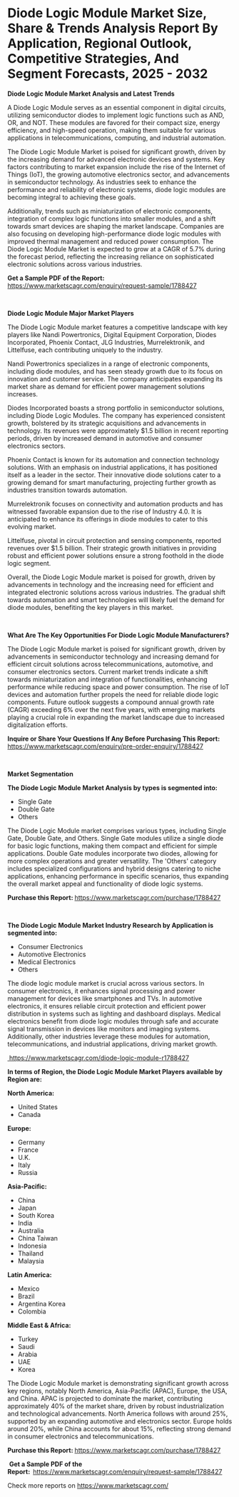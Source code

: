 <p><h1>Diode Logic Module Market Size, Share & Trends Analysis Report By Application, Regional Outlook, Competitive Strategies, And Segment Forecasts, 2025 - 2032</h1></p><p><strong>Diode Logic Module Market Analysis and Latest Trends</strong></p>
<p><p>A Diode Logic Module serves as an essential component in digital circuits, utilizing semiconductor diodes to implement logic functions such as AND, OR, and NOT. These modules are favored for their compact size, energy efficiency, and high-speed operation, making them suitable for various applications in telecommunications, computing, and industrial automation.</p><p>The Diode Logic Module Market is poised for significant growth, driven by the increasing demand for advanced electronic devices and systems. Key factors contributing to market expansion include the rise of the Internet of Things (IoT), the growing automotive electronics sector, and advancements in semiconductor technology. As industries seek to enhance the performance and reliability of electronic systems, diode logic modules are becoming integral to achieving these goals.</p><p>Additionally, trends such as miniaturization of electronic components, integration of complex logic functions into smaller modules, and a shift towards smart devices are shaping the market landscape. Companies are also focusing on developing high-performance diode logic modules with improved thermal management and reduced power consumption. The Diode Logic Module Market is expected to grow at a CAGR of 5.7% during the forecast period, reflecting the increasing reliance on sophisticated electronic solutions across various industries.</p></p>
<p><strong>Get a Sample PDF of the Report:&nbsp;</strong> <a href="https://www.marketscagr.com/enquiry/request-sample/1788427?utm_campaign=2942&utm_medium=2&utm_source=Github&utm_content=ia&utm_term=06042025&utm_id=diode-logic-module">https://www.marketscagr.com/enquiry/request-sample/1788427</a></p>
<p>&nbsp;</p>
<p><strong>Diode Logic Module Major Market Players</strong></p>
<p><p>The Diode Logic Module market features a competitive landscape with key players like Nandi Powertronics, Digital Equipment Corporation, Diodes Incorporated, Phoenix Contact, JLG Industries, Murrelektronik, and Littelfuse, each contributing uniquely to the industry. </p><p>Nandi Powertronics specializes in a range of electronic components, including diode modules, and has seen steady growth due to its focus on innovation and customer service. The company anticipates expanding its market share as demand for efficient power management solutions increases.</p><p>Diodes Incorporated boasts a strong portfolio in semiconductor solutions, including Diode Logic Modules. The company has experienced consistent growth, bolstered by its strategic acquisitions and advancements in technology. Its revenues were approximately $1.5 billion in recent reporting periods, driven by increased demand in automotive and consumer electronics sectors.</p><p>Phoenix Contact is known for its automation and connection technology solutions. With an emphasis on industrial applications, it has positioned itself as a leader in the sector. Their innovative diode solutions cater to a growing demand for smart manufacturing, projecting further growth as industries transition towards automation.</p><p>Murrelektronik focuses on connectivity and automation products and has witnessed favorable expansion due to the rise of Industry 4.0. It is anticipated to enhance its offerings in diode modules to cater to this evolving market.</p><p>Littelfuse, pivotal in circuit protection and sensing components, reported revenues over $1.5 billion. Their strategic growth initiatives in providing robust and efficient power solutions ensure a strong foothold in the diode logic segment.</p><p>Overall, the Diode Logic Module market is poised for growth, driven by advancements in technology and the increasing need for efficient and integrated electronic solutions across various industries. The gradual shift towards automation and smart technologies will likely fuel the demand for diode modules, benefiting the key players in this market.</p></p>
<p>&nbsp;</p>
<p><strong>What Are The Key Opportunities For Diode Logic Module Manufacturers?</strong></p>
<p><p>The Diode Logic Module market is poised for significant growth, driven by advancements in semiconductor technology and increasing demand for efficient circuit solutions across telecommunications, automotive, and consumer electronics sectors. Current market trends indicate a shift towards miniaturization and integration of functionalities, enhancing performance while reducing space and power consumption. The rise of IoT devices and automation further propels the need for reliable diode logic components. Future outlook suggests a compound annual growth rate (CAGR) exceeding 6% over the next five years, with emerging markets playing a crucial role in expanding the market landscape due to increased digitalization efforts.</p></p>
<p><strong>Inquire or Share Your Questions If Any Before Purchasing This Report:</strong> <a href="https://www.marketscagr.com/enquiry/pre-order-enquiry/1788427?utm_campaign=2942&utm_medium=2&utm_source=Github&utm_content=ia&utm_term=06042025&utm_id=diode-logic-module">https://www.marketscagr.com/enquiry/pre-order-enquiry/1788427</a></p>
<p>&nbsp;</p>
<p><strong>Market Segmentation</strong></p>
<p><strong>The Diode Logic Module Market Analysis by types is segmented into:</strong></p>
<p><ul><li>Single Gate</li><li>Double Gate</li><li>Others</li></ul></p>
<p><p>The Diode Logic Module market comprises various types, including Single Gate, Double Gate, and Others. Single Gate modules utilize a single diode for basic logic functions, making them compact and efficient for simple applications. Double Gate modules incorporate two diodes, allowing for more complex operations and greater versatility. The 'Others' category includes specialized configurations and hybrid designs catering to niche applications, enhancing performance in specific scenarios, thus expanding the overall market appeal and functionality of diode logic systems.</p></p>
<p><strong>Purchase this Report:&nbsp;</strong><a href="https://www.marketscagr.com/purchase/1788427?utm_campaign=2942&utm_medium=2&utm_source=Github&utm_content=ia&utm_term=06042025&utm_id=diode-logic-module">https://www.marketscagr.com/purchase/1788427</a></p>
<p>&nbsp;</p>
<p><strong>The Diode Logic Module Market Industry Research by Application is segmented into:</strong></p>
<p><ul><li>Consumer Electronics</li><li>Automotive Electronics</li><li>Medical Electronics</li><li>Others</li></ul></p>
<p><p>The diode logic module market is crucial across various sectors. In consumer electronics, it enhances signal processing and power management for devices like smartphones and TVs. In automotive electronics, it ensures reliable circuit protection and efficient power distribution in systems such as lighting and dashboard displays. Medical electronics benefit from diode logic modules through safe and accurate signal transmission in devices like monitors and imaging systems. Additionally, other industries leverage these modules for automation, telecommunications, and industrial applications, driving market growth.</p></p>
<p><a href="https://www.marketscagr.com/diode-logic-module-r1788427?utm_campaign=2942&utm_medium=2&utm_source=Github&utm_content=ia&utm_term=06042025&utm_id=diode-logic-module">&nbsp;https://www.marketscagr.com/diode-logic-module-r1788427</a></p>
<p><strong>In terms of Region, the Diode Logic Module Market Players available by Region are:</strong></p>
<p>
    <p> <strong> North America: </strong>
        <ul>
            <li>United States</li>
            <li>Canada</li>
        </ul>
        </p> 
    <p> <strong> Europe: </strong>
        <ul>
            <li>Germany</li>
            <li>France</li>
            <li>U.K.</li>
            <li>Italy</li>
            <li>Russia</li>
        </ul>
        </p> 
    <p> <strong> Asia-Pacific: </strong>
        <ul>
            <li>China</li>
            <li>Japan</li>
            <li>South Korea</li>
            <li>India</li>
            <li>Australia</li>
            <li>China Taiwan</li>
            <li>Indonesia</li>
            <li>Thailand</li>
            <li>Malaysia</li>
        </ul>
        </p> 
    <p> <strong> Latin America: </strong>
        <ul>
            <li>Mexico</li>
            <li>Brazil</li>
            <li>Argentina Korea</li>
            <li>Colombia</li>
        </ul>
        </p> 
    <p> <strong> Middle East & Africa: </strong>
        <ul>
            <li>Turkey</li>
            <li>Saudi</li>
            <li>Arabia</li>
            <li>UAE</li>
            <li>Korea</li>
        </ul>
    </p>
    </p>
<p><p>The Diode Logic Module market is demonstrating significant growth across key regions, notably North America, Asia-Pacific (APAC), Europe, the USA, and China. APAC is projected to dominate the market, contributing approximately 40% of the market share, driven by robust industrialization and technological advancements. North America follows with around 25%, supported by an expanding automotive and electronics sector. Europe holds around 20%, while China accounts for about 15%, reflecting strong demand in consumer electronics and telecommunications.</p></p>
<p><strong>Purchase this Report: </strong><a href="https://www.marketscagr.com/purchase/1788427?utm_campaign=2942&utm_medium=2&utm_source=Github&utm_content=ia&utm_term=06042025&utm_id=diode-logic-module">https://www.marketscagr.com/purchase/1788427</a></p>
<p>&nbsp;<strong>Get a Sample PDF of the Report:&nbsp;&nbsp;</strong><a href="https://www.marketscagr.com/enquiry/request-sample/1788427?utm_campaign=2942&utm_medium=2&utm_source=Github&utm_content=ia&utm_term=06042025&utm_id=diode-logic-module">https://www.marketscagr.com/enquiry/request-sample/1788427</a></p>
<p><strong></strong></p>
<p>Check more reports on <a href="https://www.marketscagr.com/?utm_campaign=2942&utm_medium=2&utm_source=Github&utm_content=ia&utm_term=06042025&utm_id=diode-logic-module">https://www.marketscagr.com/</a></p>